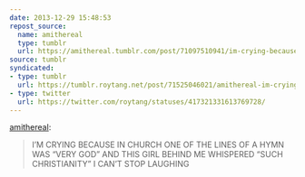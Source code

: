 ```yaml
---
date: 2013-12-29 15:48:53
repost_source:
  name: amithereal
  type: tumblr
  url: https://amithereal.tumblr.com/post/71097510941/im-crying-because-in-church-one-of-the-lines-of-a
source: tumblr
syndicated:
- type: tumblr
  url: https://tumblr.roytang.net/post/71525046021/amithereal-im-crying-because-in-church-one-of
- type: twitter
  url: https://twitter.com/roytang/statuses/417321331613769728/
---
```


<p><a class="tumblr_blog" href="http://amithereal.tumblr.com/post/71097510941/im-crying-because-in-church-one-of-the-lines-of-a">amithereal</a>:</p>
<blockquote>
<p>I’M CRYING BECAUSE IN CHURCH ONE OF THE LINES OF A HYMN WAS “VERY GOD” AND THIS GIRL BEHIND ME WHISPERED “SUCH CHRISTIANITY” I CAN’T STOP LAUGHING</p>
</blockquote>
